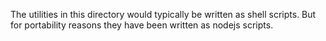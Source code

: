 The utilities in this directory would typically be written as shell scripts.
But for portability reasons they have been written as nodejs scripts.
